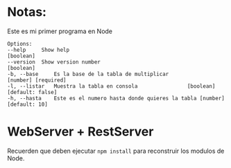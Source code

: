 # Notas:
Este es mi primer programa en Node

```
Options:
--help     Show help                                                       [boolean]
--version  Show version number                                             [boolean]
-b, --base     Es la base de la tabla de multiplicar             [number] [required]
-l, --listar   Muestra la tabla en consola                [boolean] [default: false]
-h, --hasta    Este es el numero hasta donde quieres la tabla [number] [default: 10]
```

# WebServer + RestServer

Recuerden que deben ejecutar ```npm install``` para reconstruir los modulos de Node. 
